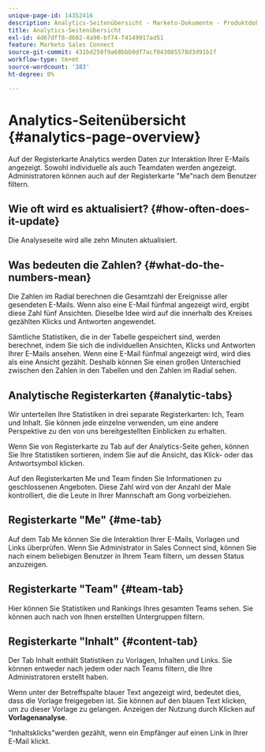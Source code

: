 ```yaml
---
unique-page-id: 14352416
description: Analytics-Seitenübersicht - Marketo-Dokumente - Produktdokumentation
title: Analytics-Seitenübersicht
exl-id: 4d67dff8-d602-4a90-bf74-f4149017ad51
feature: Marketo Sales Connect
source-git-commit: 431bd258f9a68bbb9df7acf043085578d3d91b1f
workflow-type: tm+mt
source-wordcount: '383'
ht-degree: 0%

---
```


# Analytics-Seitenübersicht {#analytics-page-overview}

Auf der Registerkarte Analytics werden Daten zur Interaktion Ihrer E-Mails angezeigt. Sowohl individuelle als auch Teamdaten werden angezeigt. Administratoren können auch auf der Registerkarte &quot;Me&quot;nach dem Benutzer filtern.

## Wie oft wird es aktualisiert? {#how-often-does-it-update}

Die Analyseseite wird alle zehn Minuten aktualisiert.

## Was bedeuten die Zahlen? {#what-do-the-numbers-mean}

Die Zahlen im Radial berechnen die Gesamtzahl der Ereignisse aller gesendeten E-Mails. Wenn also eine E-Mail fünfmal angezeigt wird, ergibt diese Zahl fünf Ansichten. Dieselbe Idee wird auf die innerhalb des Kreises gezählten Klicks und Antworten angewendet.

Sämtliche Statistiken, die in der Tabelle gespeichert sind, werden berechnet, indem Sie sich die individuellen Ansichten, Klicks und Antworten Ihrer E-Mails ansehen. Wenn eine E-Mail fünfmal angezeigt wird, wird dies als eine Ansicht gezählt. Deshalb können Sie einen großen Unterschied zwischen den Zahlen in den Tabellen und den Zahlen im Radial sehen.

## Analytische Registerkarten {#analytic-tabs}

Wir unterteilen Ihre Statistiken in drei separate Registerkarten: Ich, Team und Inhalt. Sie können jede einzelne verwenden, um eine andere Perspektive zu den von uns bereitgestellten Einblicken zu erhalten.

Wenn Sie von Registerkarte zu Tab auf der Analytics-Seite gehen, können Sie Ihre Statistiken sortieren, indem Sie auf die Ansicht, das Klick- oder das Antwortsymbol klicken.

Auf den Registerkarten Me und Team finden Sie Informationen zu geschlossenen Angeboten. Diese Zahl wird von der Anzahl der Male kontrolliert, die die Leute in Ihrer Mannschaft am Gong vorbeiziehen.

## Registerkarte &quot;Me&quot; {#me-tab}

Auf dem Tab Me können Sie die Interaktion Ihrer E-Mails, Vorlagen und Links überprüfen. Wenn Sie Administrator in Sales Connect sind, können Sie nach einem beliebigen Benutzer in Ihrem Team filtern, um dessen Status anzuzeigen.

## Registerkarte &quot;Team&quot; {#team-tab}

Hier können Sie Statistiken und Rankings Ihres gesamten Teams sehen. Sie können auch nach von Ihnen erstellten Untergruppen filtern.

## Registerkarte &quot;Inhalt&quot; {#content-tab}

Der Tab Inhalt enthält Statistiken zu Vorlagen, Inhalten und Links. Sie können entweder nach jedem oder nach Teams filtern, die Ihre Administratoren erstellt haben.

Wenn unter der Betreffspalte blauer Text angezeigt wird, bedeutet dies, dass die Vorlage freigegeben ist. Sie können auf den blauen Text klicken, um zu dieser Vorlage zu gelangen. Anzeigen der Nutzung durch Klicken auf **Vorlagenanalyse**.

&quot;Inhaltsklicks&quot;werden gezählt, wenn ein Empfänger auf einen Link in Ihrer E-Mail klickt.
